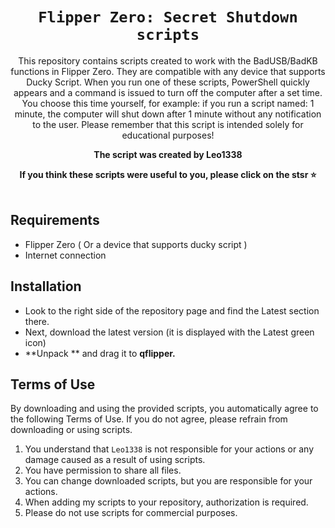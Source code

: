 <div align="center">
  <h1><code>Flipper Zero: Secret Shutdown scripts</code></h1>
  <p>
    This repository contains scripts created to work with the BadUSB/BadKB functions in Flipper Zero.  They are compatible with any device that supports Ducky Script. When you run one of these scripts, PowerShell quickly appears and a command is issued to turn off the computer after a set time. You choose this time yourself, for example: if you run a script named: 1 minute, the computer will shut down after 1 minute without any notification to the user. Please remember that this script is intended solely for educational purposes!

**The script was created by Leo1338**

**If you think these scripts were useful to you, please click on the stsr ⭐** <br/><br/>

  </p>
</div>

## Requirements ##
- Flipper Zero ( Or a device that supports ducky script )
- Internet connection

## Installation ##
- Look to the right side of the repository page and find the Latest section there.
- Next, download the latest version (it is displayed with the Latest green icon)
- **Unpack ** and drag it to **qflipper.**

## Terms of Use ##

By downloading and using the provided scripts, you automatically agree to the following Terms of Use. If you do not agree, please refrain from downloading or using scripts.

1. You understand that `Leo1338` is not responsible for your actions or any damage caused as a result of using scripts.
2. You have permission to share all files.
3. You can change downloaded scripts, but you are responsible for your actions.
4. When adding my scripts to your repository, authorization is required.
5. Please do not use scripts for commercial purposes.
